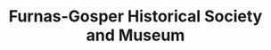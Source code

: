 ---
layout: repo
title: "Furnas-Gosper Historical Society and Museum"
id: 11226
permalink: repos/11226/
---